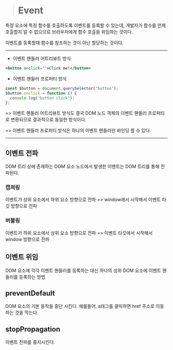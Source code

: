 > # Event

특정 요소에 특정 함수를 호출하도록 이벤트를 등록할 수 있는데, 개발자가 함수를 언제 호출할지 알 수 없으므로 브라우저에게 함수 호출을 위임하는 것이다.

이벤트를 등록할때 함수를 참조하는 것이 아닌 할당하는 것이다.

---

- 이벤트 핸들러 어트리뷰트 방식

```jsx
<button onclick="">Click me!</button>
```

- 이벤트 핸들러 프로퍼티 방식

```jsx
const $button = document.querySelector("button");
$button.onclick = function () {
  console.log("button click");
};
```

=> 이벤트 핸들러 어트리뷰트 방식도 결국 DOM 노드 객체의 이벤트 핸들러 프로퍼티로 변환되므로 결과적으로 동일한 방식이다.

=> 이벤트 핸들러 프로퍼티 방식은 하나의 이벤트 핸들러만 바인딩 할 수 있다.

---

## 이벤트 전파

DOM 트리 상에 존재하는 DOM 요소 노드에서 발생한 이벤트는 DOM 트리를 통해 전파된다.

### 캡쳐링

이벤트가 상위 요소에서 하위 요소 방향으로 전파
=> window에서 시작해서 이벤트 타깃 방향으로 전파

### 버블링

이벤트가 하위 요소에서 상위 요소 방향으로 전파
=> 이벤트 타깃에서 시작해서 window 방향으로 전파

## 이벤트 위임

DOM 요소에 각각 이벤트 핸들러를 등록하는 대신 하나의 상위 DOM 요소에 이벤트 핸들러를 등록하는 방법

## preventDefault

DOM 요소의 기본 동작을 중단 시킨다. 예를들어, a태그를 클릭하면 href 주소로 이동하는 것을 막는다.

## stopPropagation

이벤트 전파를 중지시킨다.
